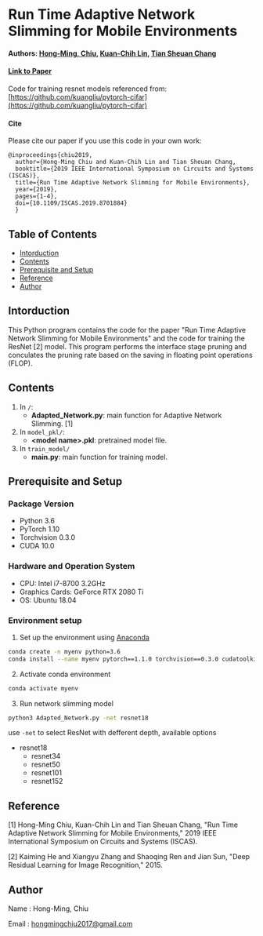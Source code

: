 # Run Time Adaptive Network Slimming for Mobile Environments

#### Authors: [Hong-Ming, Chiu](https://hong-ming.github.io/), [Kuan-Chih Lin](), [Tian Sheuan Chang](https://eenctu.nctu.edu.tw/tw/teacher/p1.php?num=108&page=1)
#### [Link to Paper](https://ieeexplore.ieee.org/document/8701884)
Code for training resnet models referenced from: [https://github.com/kuangliu/pytorch-cifar](https://github.com/kuangliu/pytorch-cifar)
#### Cite
Please cite our paper if you use this code in your own work:

```
@inproceedings{chiu2019,
  author={Hong-Ming Chiu and Kuan-Chih Lin and Tian Sheuan Chang,
  booktitle={2019 IEEE International Symposium on Circuits and Systems (ISCAS)}, 
  title={Run Time Adaptive Network Slimming for Mobile Environments}, 
  year={2019},
  pages={1-4},
  doi={10.1109/ISCAS.2019.8701884}
  }
```
## Table of Contents
* [Intorduction](#intorduction)
* [Contents](#contents)
* [Prerequisite and Setup](#prerequisite-and-setup)
* [Reference](#reference)
* [Author](#author)

## Intorduction
This Python program contains the code for the paper "Run Time Adaptive Network Slimming for Mobile Environments" and the code for training the ResNet [2] model. This program performs the interface stage pruning and conculates the pruning rate based on the saving in floating point operations (FLOP).

## Contents
1. In `/`:
    - **Adapted_Network.py**: main function for Adaptive Network Slimming. [1]
2. In `model_pkl/`: 
    - **\<model name>.pkl**: pretrained model file.
3. In `train_model/`
    - **main.py**: main function for training model.
    
## Prerequisite and Setup
### Package Version
- Python 3.6
- PyTorch 1.10
- Torchvision 0.3.0
- CUDA 10.0
### Hardware and Operation System
- CPU: Intel i7-8700 3.2GHz
- Graphics Cards: GeForce RTX 2080 Ti
- OS: Ubuntu 18.04
### Environment setup
1. Set up the environment using [Anaconda](https://www.anaconda.com/)
```sh
conda create -n myenv python=3.6
conda install --name myenv pytorch==1.1.0 torchvision==0.3.0 cudatoolkit=10.0 -c pytorch
```
2. Activate conda environment
```sh
conda activate myenv
```
3. Run network slimming model
```sh
python3 Adapted_Network.py -net resnet18
```
use `-net` to select ResNet with defferent depth, available options
  - resnet18
    - resnet34
    - resnet50
    - resnet101
    - resnet152
## Reference
[1] Hong-Ming Chiu, Kuan-Chih Lin and Tian Sheuan Chang, "Run Time Adaptive Network Slimming for Mobile Environments," 2019 IEEE International Symposium on Circuits and Systems (ISCAS).

[2] Kaiming He and Xiangyu Zhang and Shaoqing Ren and Jian Sun, "Deep Residual Learning for Image Recognition," 2015.
    
## Author
Name  : Hong-Ming, Chiu

Email : hongmingchiu2017@gmail.com
